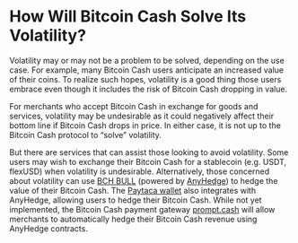 # How Will Bitcoin Cash Solve Its Volatility?

Volatility may or may not be a problem to be solved, depending on the use case. For example, many Bitcoin Cash users anticipate an increased value of their coins. To realize such hopes, volatility is a good thing those users embrace even though it includes the risk of Bitcoin Cash dropping in value. 

For merchants who accept Bitcoin Cash in exchange for goods and services, volatility may be undesirable as it could negatively affect their bottom line if Bitcoin Cash drops in price. In either case, it is not up to the Bitcoin Cash protocol to “solve” volatility. 

But there are services that can assist those looking to avoid volatility. Some users may wish to exchange their Bitcoin Cash for a stablecoin (e.g. USDT, flexUSD) when volatility is undesirable. Alternatively, those concerned about volatility can use [BCH BULL](https://bchbull.com/) (powered by [AnyHedge](https://anyhedge.com/)) to hedge the value of their Bitcoin Cash. The [Paytaca wallet](https://www.paytaca.com/) also integrates with AnyHedge, allowing users to hedge their Bitcoin Cash. While not yet implemented, the Bitcoin Cash payment gateway [prompt.cash](https://prompt.cash/) will allow merchants to automatically hedge their Bitcoin Cash revenue using AnyHedge contracts.
